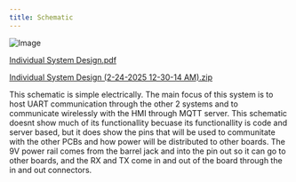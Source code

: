 ```yaml
---
title: Schematic
---
```


![Image](https://github.com/user-attachments/assets/6a4e0d4d-574b-4e3f-ae15-62bce5ffbe10)

[Individual System Design.pdf](https://github.com/user-attachments/files/18937764/Individual.System.Design.pdf)

[Individual System Design (2-24-2025 12-30-14 AM).zip](https://github.com/user-attachments/files/18937762/Individual.System.Design.2-24-2025.12-30-14.AM.zip)

This schematic is simple electrically. The main focus of this system is to host UART communication through the other 2 systems and to communicate wirelessly with the HMI through MQTT server. This schematic doesnt show much of its functionallity becuase its functionallity is code and server based, but it does show the pins that will be used to communitate with the other PCBs and how power will be distributed to other boards. The 9V power rail comes from the barrel jack and into the pin out so it can go to other boards, and the RX and TX come in and out of the board through the in and out connectors.
